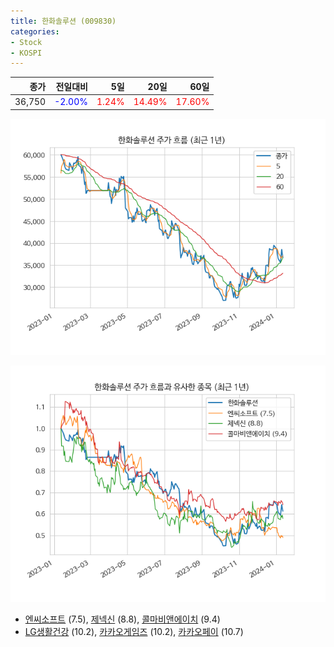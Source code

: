 ```yaml
---
title: 한화솔루션 (009830)
categories:
- Stock
- KOSPI
---
```


|종가|전일대비|5일|20일|60일|
|---:|-------:|--:|---:|---:|
|36,750|<span style="color: blue">-2.00%</span>|<span style="color: red">1.24%</span>|<span style="color: red">14.49%</span>|<span style="color: red">17.60%</span>|


<!-- more -->

![009830](/assets/images/stock/009830.png)

![009830](/assets/images/stock/009830_sim.png)

- [엔씨소프트](/036570/) (7.5), [제넥신](/095700/) (8.8), [콜마비앤에이치](/200130/) (9.4)
- [LG생활건강](/051900/) (10.2), [카카오게임즈](/293490/) (10.2), [카카오페이](/377300/) (10.7)